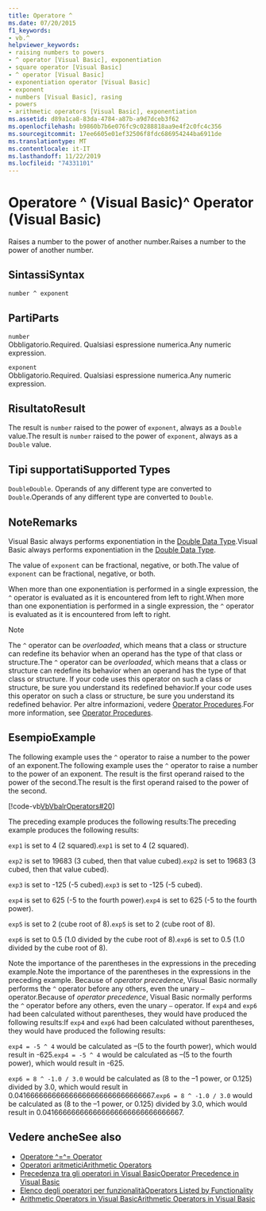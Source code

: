 ```yaml
---
title: Operatore ^
ms.date: 07/20/2015
f1_keywords:
- vb.^
helpviewer_keywords:
- raising numbers to powers
- ^ operator [Visual Basic], exponentiation
- square operator [Visual Basic]
- ^ operator [Visual Basic]
- exponentiation operator [Visual Basic]
- exponent
- numbers [Visual Basic], rasing
- powers
- arithmetic operators [Visual Basic], exponentiation
ms.assetid: d89a1ca8-83da-4784-a87b-a9d7dceb3f62
ms.openlocfilehash: b9860b7b6e076fc9c0288818aa9e4f2c0fc4c356
ms.sourcegitcommit: 17ee6605e01ef32506f8fdc686954244ba6911de
ms.translationtype: MT
ms.contentlocale: it-IT
ms.lasthandoff: 11/22/2019
ms.locfileid: "74331101"
---
```

# <a name="-operator-visual-basic"></a><span data-ttu-id="b588d-102">Operatore ^ (Visual Basic)</span><span class="sxs-lookup"><span data-stu-id="b588d-102">^ Operator (Visual Basic)</span></span>

<span data-ttu-id="b588d-103">Raises a number to the power of another number.</span><span class="sxs-lookup"><span data-stu-id="b588d-103">Raises a number to the power of another number.</span></span>

## <a name="syntax"></a><span data-ttu-id="b588d-104">Sintassi</span><span class="sxs-lookup"><span data-stu-id="b588d-104">Syntax</span></span>

```vb
number ^ exponent
```

## <a name="parts"></a><span data-ttu-id="b588d-105">Parti</span><span class="sxs-lookup"><span data-stu-id="b588d-105">Parts</span></span>

`number`\
<span data-ttu-id="b588d-106">Obbligatorio.</span><span class="sxs-lookup"><span data-stu-id="b588d-106">Required.</span></span> <span data-ttu-id="b588d-107">Qualsiasi espressione numerica.</span><span class="sxs-lookup"><span data-stu-id="b588d-107">Any numeric expression.</span></span>

`exponent`\
<span data-ttu-id="b588d-108">Obbligatorio.</span><span class="sxs-lookup"><span data-stu-id="b588d-108">Required.</span></span> <span data-ttu-id="b588d-109">Qualsiasi espressione numerica.</span><span class="sxs-lookup"><span data-stu-id="b588d-109">Any numeric expression.</span></span>

## <a name="result"></a><span data-ttu-id="b588d-110">Risultato</span><span class="sxs-lookup"><span data-stu-id="b588d-110">Result</span></span>

<span data-ttu-id="b588d-111">The result is `number` raised to the power of `exponent`, always as a `Double` value.</span><span class="sxs-lookup"><span data-stu-id="b588d-111">The result is `number` raised to the power of `exponent`, always as a `Double` value.</span></span>

## <a name="supported-types"></a><span data-ttu-id="b588d-112">Tipi supportati</span><span class="sxs-lookup"><span data-stu-id="b588d-112">Supported Types</span></span>

<span data-ttu-id="b588d-113">`Double`</span><span class="sxs-lookup"><span data-stu-id="b588d-113">`Double`.</span></span> <span data-ttu-id="b588d-114">Operands of any different type are converted to `Double`.</span><span class="sxs-lookup"><span data-stu-id="b588d-114">Operands of any different type are converted to `Double`.</span></span>

## <a name="remarks"></a><span data-ttu-id="b588d-115">Note</span><span class="sxs-lookup"><span data-stu-id="b588d-115">Remarks</span></span>

<span data-ttu-id="b588d-116">Visual Basic always performs exponentiation in the [Double Data Type](../../../visual-basic/language-reference/data-types/double-data-type.md).</span><span class="sxs-lookup"><span data-stu-id="b588d-116">Visual Basic always performs exponentiation in the [Double Data Type](../../../visual-basic/language-reference/data-types/double-data-type.md).</span></span>

<span data-ttu-id="b588d-117">The value of `exponent` can be fractional, negative, or both.</span><span class="sxs-lookup"><span data-stu-id="b588d-117">The value of `exponent` can be fractional, negative, or both.</span></span>

<span data-ttu-id="b588d-118">When more than one exponentiation is performed in a single expression, the `^` operator is evaluated as it is encountered from left to right.</span><span class="sxs-lookup"><span data-stu-id="b588d-118">When more than one exponentiation is performed in a single expression, the `^` operator is evaluated as it is encountered from left to right.</span></span>

> [!NOTE]
> <span data-ttu-id="b588d-119">The `^` operator can be *overloaded*, which means that a class or structure can redefine its behavior when an operand has the type of that class or structure.</span><span class="sxs-lookup"><span data-stu-id="b588d-119">The `^` operator can be *overloaded*, which means that a class or structure can redefine its behavior when an operand has the type of that class or structure.</span></span> <span data-ttu-id="b588d-120">If your code uses this operator on such a class or structure, be sure you understand its redefined behavior.</span><span class="sxs-lookup"><span data-stu-id="b588d-120">If your code uses this operator on such a class or structure, be sure you understand its redefined behavior.</span></span> <span data-ttu-id="b588d-121">Per altre informazioni, vedere [Operator Procedures](../../../visual-basic/programming-guide/language-features/procedures/operator-procedures.md).</span><span class="sxs-lookup"><span data-stu-id="b588d-121">For more information, see [Operator Procedures](../../../visual-basic/programming-guide/language-features/procedures/operator-procedures.md).</span></span>

## <a name="example"></a><span data-ttu-id="b588d-122">Esempio</span><span class="sxs-lookup"><span data-stu-id="b588d-122">Example</span></span>

<span data-ttu-id="b588d-123">The following example uses the `^` operator to raise a number to the power of an exponent.</span><span class="sxs-lookup"><span data-stu-id="b588d-123">The following example uses the `^` operator to raise a number to the power of an exponent.</span></span> <span data-ttu-id="b588d-124">The result is the first operand raised to the power of the second.</span><span class="sxs-lookup"><span data-stu-id="b588d-124">The result is the first operand raised to the power of the second.</span></span>

[!code-vb[VbVbalrOperators#20](~/samples/snippets/visualbasic/VS_Snippets_VBCSharp/VbVbalrOperators/VB/Class1.vb#20)]

<span data-ttu-id="b588d-125">The preceding example produces the following results:</span><span class="sxs-lookup"><span data-stu-id="b588d-125">The preceding example produces the following results:</span></span>

<span data-ttu-id="b588d-126">`exp1` is set to 4 (2 squared).</span><span class="sxs-lookup"><span data-stu-id="b588d-126">`exp1` is set to 4 (2 squared).</span></span>

<span data-ttu-id="b588d-127">`exp2` is set to 19683 (3 cubed, then that value cubed).</span><span class="sxs-lookup"><span data-stu-id="b588d-127">`exp2` is set to 19683 (3 cubed, then that value cubed).</span></span>

<span data-ttu-id="b588d-128">`exp3` is set to -125 (-5 cubed).</span><span class="sxs-lookup"><span data-stu-id="b588d-128">`exp3` is set to -125 (-5 cubed).</span></span>

<span data-ttu-id="b588d-129">`exp4` is set to 625 (-5 to the fourth power).</span><span class="sxs-lookup"><span data-stu-id="b588d-129">`exp4` is set to 625 (-5 to the fourth power).</span></span>

<span data-ttu-id="b588d-130">`exp5` is set to 2 (cube root of 8).</span><span class="sxs-lookup"><span data-stu-id="b588d-130">`exp5` is set to 2 (cube root of 8).</span></span>

<span data-ttu-id="b588d-131">`exp6` is set to 0.5 (1.0 divided by the cube root of 8).</span><span class="sxs-lookup"><span data-stu-id="b588d-131">`exp6` is set to 0.5 (1.0 divided by the cube root of 8).</span></span>

<span data-ttu-id="b588d-132">Note the importance of the parentheses in the expressions in the preceding example.</span><span class="sxs-lookup"><span data-stu-id="b588d-132">Note the importance of the parentheses in the expressions in the preceding example.</span></span> <span data-ttu-id="b588d-133">Because of *operator precedence*, Visual Basic normally performs the `^` operator before any others, even the unary `–` operator.</span><span class="sxs-lookup"><span data-stu-id="b588d-133">Because of *operator precedence*, Visual Basic normally performs the `^` operator before any others, even the unary `–` operator.</span></span> <span data-ttu-id="b588d-134">If `exp4` and `exp6` had been calculated without parentheses, they would have produced the following results:</span><span class="sxs-lookup"><span data-stu-id="b588d-134">If `exp4` and `exp6` had been calculated without parentheses, they would have produced the following results:</span></span>

<span data-ttu-id="b588d-135">`exp4 = -5 ^ 4` would be calculated as –(5 to the fourth power), which would result in -625.</span><span class="sxs-lookup"><span data-stu-id="b588d-135">`exp4 = -5 ^ 4` would be calculated as –(5 to the fourth power), which would result in -625.</span></span>

<span data-ttu-id="b588d-136">`exp6 = 8 ^ -1.0 / 3.0` would be calculated as (8 to the –1 power, or 0.125) divided by 3.0, which would result in 0.041666666666666666666666666666667.</span><span class="sxs-lookup"><span data-stu-id="b588d-136">`exp6 = 8 ^ -1.0 / 3.0` would be calculated as (8 to the –1 power, or 0.125) divided by 3.0, which would result in 0.041666666666666666666666666666667.</span></span>

## <a name="see-also"></a><span data-ttu-id="b588d-137">Vedere anche</span><span class="sxs-lookup"><span data-stu-id="b588d-137">See also</span></span>

- [<span data-ttu-id="b588d-138">Operatore ^=</span><span class="sxs-lookup"><span data-stu-id="b588d-138">^= Operator</span></span>](../../../visual-basic/language-reference/operators/exponentiation-assignment-operator.md)
- [<span data-ttu-id="b588d-139">Operatori aritmetici</span><span class="sxs-lookup"><span data-stu-id="b588d-139">Arithmetic Operators</span></span>](../../../visual-basic/language-reference/operators/arithmetic-operators.md)
- [<span data-ttu-id="b588d-140">Precedenza tra gli operatori in Visual Basic</span><span class="sxs-lookup"><span data-stu-id="b588d-140">Operator Precedence in Visual Basic</span></span>](../../../visual-basic/language-reference/operators/operator-precedence.md)
- [<span data-ttu-id="b588d-141">Elenco degli operatori per funzionalità</span><span class="sxs-lookup"><span data-stu-id="b588d-141">Operators Listed by Functionality</span></span>](../../../visual-basic/language-reference/operators/operators-listed-by-functionality.md)
- [<span data-ttu-id="b588d-142">Arithmetic Operators in Visual Basic</span><span class="sxs-lookup"><span data-stu-id="b588d-142">Arithmetic Operators in Visual Basic</span></span>](../../../visual-basic/programming-guide/language-features/operators-and-expressions/arithmetic-operators.md)
